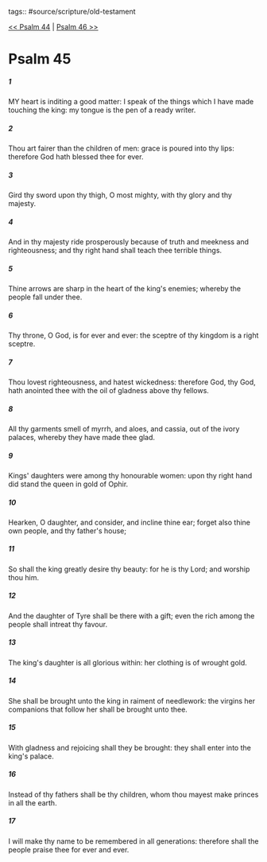 tags:: #source/scripture/old-testament

[<< Psalm 44](source/scripture/old-testament/19_Psalms/Psalm_44.md) | [Psalm 46 >>](source/scripture/old-testament/19_Psalms/Psalm_46.md)

# Psalm 45

##### 1

MY heart is inditing a good matter: I speak of the things which I have made touching the king: my tongue is the pen of a ready writer.

##### 2

Thou art fairer than the children of men: grace is poured into thy lips: therefore God hath blessed thee for ever.

##### 3

Gird thy sword upon thy thigh, O most mighty, with thy glory and thy majesty.

##### 4

And in thy majesty ride prosperously because of truth and meekness and righteousness; and thy right hand shall teach thee terrible things.

##### 5

Thine arrows are sharp in the heart of the king's enemies; whereby the people fall under thee.

##### 6

Thy throne, O God, is for ever and ever: the sceptre of thy kingdom is a right sceptre.

##### 7

Thou lovest righteousness, and hatest wickedness: therefore God, thy God, hath anointed thee with the oil of gladness above thy fellows.

##### 8

All thy garments smell of myrrh, and aloes, and cassia, out of the ivory palaces, whereby they have made thee glad.

##### 9

Kings' daughters were among thy honourable women: upon thy right hand did stand the queen in gold of Ophir.

##### 10

Hearken, O daughter, and consider, and incline thine ear; forget also thine own people, and thy father's house;

##### 11

So shall the king greatly desire thy beauty: for he is thy Lord; and worship thou him.

##### 12

And the daughter of Tyre shall be there with a gift; even the rich among the people shall intreat thy favour.

##### 13

The king's daughter is all glorious within: her clothing is of wrought gold.

##### 14

She shall be brought unto the king in raiment of needlework: the virgins her companions that follow her shall be brought unto thee.

##### 15

With gladness and rejoicing shall they be brought: they shall enter into the king's palace.

##### 16

Instead of thy fathers shall be thy children, whom thou mayest make princes in all the earth.

##### 17

I will make thy name to be remembered in all generations: therefore shall the people praise thee for ever and ever.
